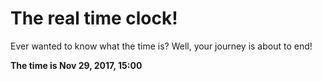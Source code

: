 # The real time clock!

Ever wanted to know what the time is? Well, your journey is about to end!

**The time is Nov 29, 2017, 15:00**